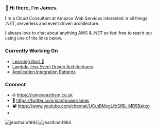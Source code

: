 ### 👋 Hi there, I'm James.

I'm a Cloud Consultant at Amazon Web Services interested in all things .NET, serverless and event driven architecture. 

I always love to chat about anything AWS & .NET so feel free to reach out using one of the links below.

### Currently Working On

- [Learning Rust 🦀](https://github.com/jeastham1993/learning-rust)
- [Lambda-less Event Driven Architectures](https://github.com/jeastham1993/event-driven-serverless-cdk)
- [Application Integration Patterns](https://github.com/jeastham1993/application-integration-patterns)

### Connect

- 🌐 https://jameseastham.co.uk
- 🐤 https://twitter.com/plantpowerjames
- 📽  https://www.youtube.com/channel/UCutBMcgLfbSfRL-MB5Bskxg
- 
<img align="center" src="https://github-readme-stats.vercel.app/api?username=jeastham1993&show_icons=true&hide_border=true&custom_title=James%27s%20Stats" alt="jeastham1993" />

<img align="left" src="https://github-readme-stats.vercel.app/api/top-langs/?username=jeastham1993&layout=compact" alt="jeastham1993" />

